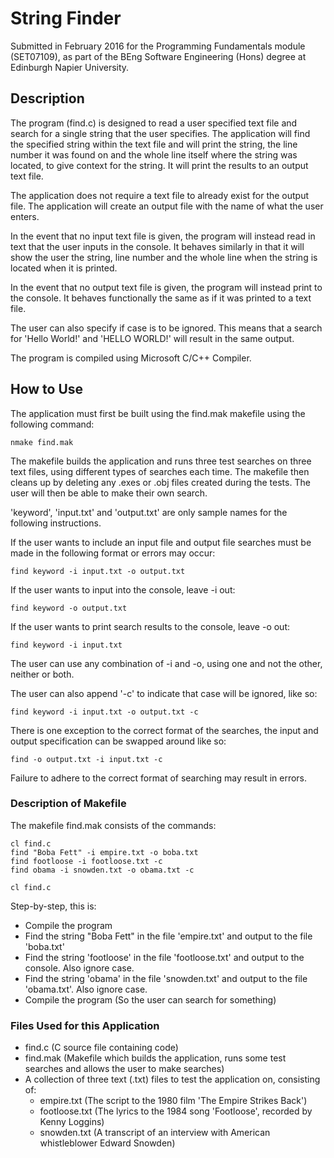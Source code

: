 # String Finder

Submitted in February 2016 for the Programming Fundamentals module (SET07109), as part of the BEng Software Engineering (Hons) degree at Edinburgh Napier University.

## Description

The program (find.c) is designed to read a user specified text file and search for a single string that the user specifies.
The application will find the specified string within the text file and will print the string, the line number it was found on and
the whole line itself where the string was located, to give context for the string. It will print the results to an output text file.

The application does not require a text file to already exist for the output file. The application will create an output file with the
name of what the user enters.

In the event that no input text file is given, the program will instead read in text that the user inputs in the console. It behaves
similarly in that it will show the user the string, line number and the whole line when the string is located when it is printed.

In the event that no output text file is given, the program will instead print to the console. It behaves functionally the same as if
it was printed to a text file.

The user can also specify if case is to be ignored. This means that a search for 'Hello World!' and 'HELLO WORLD!' will result in the
same output.

The program is compiled using Microsoft C/C++ Compiler.

## How to Use

The application must first be built using the find.mak makefile using the following command: 
```
nmake find.mak
```
The makefile builds the application and runs three test searches on three text files, using different types of searches each time. The makefile then cleans up
by deleting any .exes or .obj files created during the tests. The user will then be able to make their own search.


'keyword', 'input.txt' and 'output.txt' are only sample names for the following instructions.

If the user wants to include an input file and output file searches must be made in the following format or errors may occur:
```
find keyword -i input.txt -o output.txt
```

If the user wants to input into the console, leave -i out:
```
find keyword -o output.txt
```

If the user wants to print search results to the console, leave -o out:
```
find keyword -i input.txt
```

The user can use any combination of -i and -o, using one and not the other, neither or both.

The user can also append '-c' to indicate that case will be ignored, like so:
```
find keyword -i input.txt -o output.txt -c
```

There is one exception to the correct format of the searches, the input and output specification can be swapped around like so:
```
find -o output.txt -i input.txt -c
```

Failure to adhere to the correct format of searching may result in errors.

### Description of Makefile

The makefile find.mak consists of the commands:
```
cl find.c
find "Boba Fett" -i empire.txt -o boba.txt
find footloose -i footloose.txt -c
find obama -i snowden.txt -o obama.txt -c
	
cl find.c
```

Step-by-step, this is:

* Compile the program
* Find the string "Boba Fett" in the file 'empire.txt' and output to the file 'boba.txt'
* Find the string 'footloose' in the file 'footloose.txt' and output to the console. Also ignore case.
* Find the string 'obama' in the file 'snowden.txt' and output to the file 'obama.txt'. Also ignore case.
* Compile the program (So the user can search for something)

### Files Used for this Application

* find.c (C source file containing code)
* find.mak (Makefile which builds the application, runs some test searches and allows the user to make searches)
* A collection of three text (.txt) files to test the application on, consisting of:
	* empire.txt (The script to the 1980 film 'The Empire Strikes Back')
	* footloose.txt (The lyrics to the 1984 song 'Footloose', recorded by Kenny Loggins)
	* snowden.txt (A transcript of an interview with American whistleblower Edward Snowden)
